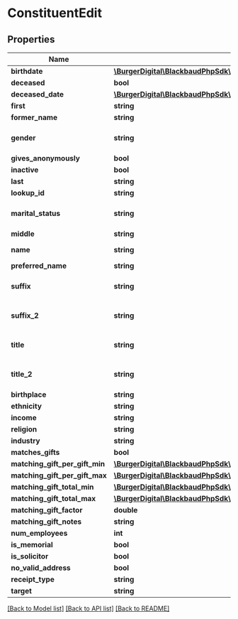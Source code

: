 # ConstituentEdit

## Properties
Name | Type | Description | Notes
------------ | ------------- | ------------- | -------------
**birthdate** | [**\BurgerDigital\BlackbaudPhpSdk\BurgerDigital\BlackbaudPhpSdk\Models\FuzzyDate**](FuzzyDate.md) |  | [optional] 
**deceased** | **bool** | Indicates whether the constituent is deceased. For individuals only. | [optional] 
**deceased_date** | [**\BurgerDigital\BlackbaudPhpSdk\BurgerDigital\BlackbaudPhpSdk\Models\FuzzyDate**](FuzzyDate.md) |  | [optional] 
**first** | **string** | The constituent&#x27;s first name. For individuals only. Character limit: 50. | [optional] 
**former_name** | **string** | The constituent&#x27;s former name. For individuals only. Character limit: 100. | [optional] 
**gender** | **string** | The constituent&#x27;s gender. Available values are the entries in the &lt;a href&#x3D;\&quot;https://developer.sky.blackbaud.com/docs/services/56b76470069a0509c8f1c5b3/operations/ListGenders\&quot;&gt;&lt;b&gt;Gender&lt;/b&gt;&lt;/a&gt; table. This property defaults to &lt;i&gt;Unknown&lt;/i&gt; if no value is provided. For individuals only. | [optional] 
**gives_anonymously** | **bool** | Indicates whether the constituent gives anonymously. | [optional] 
**inactive** | **bool** | Indicates whether the constituent is inactive. | [optional] 
**last** | **string** | The constituent&#x27;s last name. For individuals only. Character limit: 100. | [optional] 
**lookup_id** | **string** | The user-defined identifier for the constituent. | [optional] 
**marital_status** | **string** | The constituent&#x27;s marital status. Available values are the entries in the &lt;a href&#x3D;\&quot;https://developer.sky.blackbaud.com/docs/services/56b76470069a0509c8f1c5b3/operations/ListMaritalStatuses\&quot;&gt;&lt;b&gt;Marital Status&lt;/b&gt;&lt;/a&gt; table.  For individuals only. | [optional] 
**middle** | **string** | The constituent&#x27;s middle name. For individuals only. Character limit: 50. | [optional] 
**name** | **string** | If the constituent&#x27;s &lt;code&gt;type&lt;/code&gt; is &lt;i&gt;Individual&lt;/i&gt;, this is a computed field that does not apply to edit operations. If the &lt;code&gt;type&lt;/code&gt; is &lt;i&gt;Organization&lt;/i&gt;, this field cannot be changed to null and represents the organization&#x27;s name. Character limit: 60. | [optional] 
**preferred_name** | **string** | The constituent&#x27;s preferred name. For individuals only. Character limit: 50. | [optional] 
**suffix** | **string** | The constituent&#x27;s primary suffix. Available values are the entries in the &lt;a href&#x3D;\&quot;https://developer.sky.blackbaud.com/docs/services/56b76470069a0509c8f1c5b3/operations/ListSuffixes\&quot;&gt;&lt;b&gt;Suffixes&lt;/b&gt;&lt;/a&gt; table. For individuals only. | [optional] 
**suffix_2** | **string** | The constituent&#x27;s secondary suffix. Available values are the entries in the &lt;a href&#x3D;\&quot;https://developer.sky.blackbaud.com/docs/services/56b76470069a0509c8f1c5b3/operations/ListSuffixes\&quot;&gt;&lt;b&gt;Suffixes&lt;/b&gt;&lt;/a&gt; table. For individuals only. | [optional] 
**title** | **string** | The constituent&#x27;s primary title. Available values are the entries in the &lt;a href&#x3D;\&quot;https://developer.sky.blackbaud.com/docs/services/56b76470069a0509c8f1c5b3/operations/ListTitles\&quot;&gt;&lt;b&gt;Titles&lt;/b&gt;&lt;/a&gt; table. For individuals only. | [optional] 
**title_2** | **string** | The constituent&#x27;s secondary title. Available values are the entries in the &lt;a href&#x3D;\&quot;https://developer.sky.blackbaud.com/docs/services/56b76470069a0509c8f1c5b3/operations/ListTitles\&quot;&gt;&lt;b&gt;Titles&lt;/b&gt;&lt;/a&gt; table. For individuals only. | [optional] 
**birthplace** | **string** | The birthplace of the constituent. For individuals only. | [optional] 
**ethnicity** | **string** | The ethnicity of the constituent. For individuals only. | [optional] 
**income** | **string** | The income for the constituent. For individuals only. | [optional] 
**religion** | **string** | The religion of the constituent. For individuals only. | [optional] 
**industry** | **string** | The industry of the constituent. For organizations only. | [optional] 
**matches_gifts** | **bool** | Indicates if the constituent matches gifts. For organizations only. | [optional] 
**matching_gift_per_gift_min** | [**\BurgerDigital\BlackbaudPhpSdk\BurgerDigital\BlackbaudPhpSdk\Models\Currency**](Currency.md) |  | [optional] 
**matching_gift_per_gift_max** | [**\BurgerDigital\BlackbaudPhpSdk\BurgerDigital\BlackbaudPhpSdk\Models\Currency**](Currency.md) |  | [optional] 
**matching_gift_total_min** | [**\BurgerDigital\BlackbaudPhpSdk\BurgerDigital\BlackbaudPhpSdk\Models\Currency**](Currency.md) |  | [optional] 
**matching_gift_total_max** | [**\BurgerDigital\BlackbaudPhpSdk\BurgerDigital\BlackbaudPhpSdk\Models\Currency**](Currency.md) |  | [optional] 
**matching_gift_factor** | **double** | The matching gift factor for the constituent. For organizations only. | [optional] 
**matching_gift_notes** | **string** | The matching gift notes for the constituent. For organizations only. | [optional] 
**num_employees** | **int** | The number of employees for the constituent. For organizations only. | [optional] 
**is_memorial** | **bool** | Indicates whether the constituent is for honor/memorial. | [optional] 
**is_solicitor** | **bool** | Indicates whether the constituent is a solicitor. | [optional] 
**no_valid_address** | **bool** | Indicates whether the constituent does not have a valid address. | [optional] 
**receipt_type** | **string** | The receipt type of the constituent. | [optional] 
**target** | **string** | The target of the constituent. | [optional] 

[[Back to Model list]](../../README.md#documentation-for-models) [[Back to API list]](../../README.md#documentation-for-api-endpoints) [[Back to README]](../../README.md)

